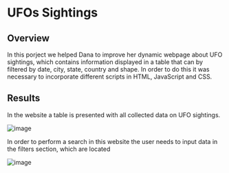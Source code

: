 # UFOs Sightings

## Overview
In this porject we helped Dana to improve her dynamic webpage about UFO sightings, which contains information displayed in a table that can by filtered by date, city, state, country and shape. In order to do this it was necessary to incorporate different scripts in HTML, JavaScript and CSS.

## Results
In the website a table is presented with all collected data on UFO sightings. 

![image](https://user-images.githubusercontent.com/90527315/156905223-5eec1229-12fa-4dc9-b87f-c25bcf552ce3.png)

In order to perform a search in this website the user needs to input data in the filters section, which are located 

![image](https://user-images.githubusercontent.com/90527315/156905309-1f2715d9-3106-4a55-9c77-b36aacfedcdb.png)
